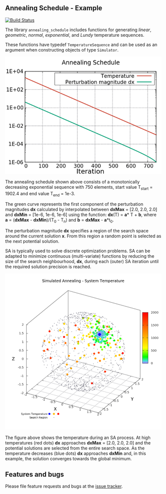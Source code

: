 ##  Annealing Schedule - Example
[![Build Status](https://travis-ci.com/simphotonics/simulated_annealing.svg?branch=main)](https://travis-ci.com/simphotonics/simulated_annealing)

The library `annealing_schedule` includes functions for generating
*linear*, *geometric*, *normal*, *exponential*, and *Lundy*
temperature sequences.

These functions have typedef `TemperatureSequence` and can be used as an argument when
constructing objects of type `Simulator`.


![Annealing Schedule](https://raw.githubusercontent.com/simphotonics/simulated_annealing/main/example/plots/annealing_schedule.png)

The annealing schedule shown above consists of a monotonically decreasing exponential sequence
with 750 elements, start value T<sub>start</sub> = 1902.4 and end value T<sub>end</sub> = 1e-3.

The green curve represents the first component of the perturbation magnitudes **dx**
calculated by interpolated between **dxMax**&nbsp;=&nbsp;\[2.0,&nbsp;2.0,&nbsp;2.0\]
and **dxMin**&nbsp;=&nbsp;\[1e-6,&nbsp;1e-6,&nbsp;1e-6\] using the
function: **dx**(T)&nbsp;=&nbsp;**a**\*&nbsp;T&nbsp;+&nbsp;**b**,
where **a**&nbsp;=&nbsp;(**dxMax**&nbsp;-&nbsp;**dxMin**)/(T<sub>0</sub>&nbsp;-&nbsp;T<sub>n</sub>) and **b**&nbsp;=&nbsp;**dxMax**&nbsp;-&nbsp;**a**\*t<sub>0</sub>.

The perturbation magnitude **dx** specifies a region of the search space around
the current solution **x**. From this region a random point is selected as the
next potential solution.

SA is typically used to solve discrete optimization problems.
SA can be adapted to minimize continuous (multi-variate) functions by reducing the size of the
search neighbourhood, **dx**, during each (outer) SA iteration until the required solution precision
is reached.


![Temperature 3D](https://raw.githubusercontent.com/simphotonics/simulated_annealing/main/example/plots/temperature.png)

The figure above shows the temperature during an SA process. At high temperatures (red dots) **dx** approaches **dxMax**&nbsp;=&nbsp;\[2.0,&nbsp;2.0,&nbsp;2.0\] and the potential solutions are selected from the entire search space.
As the temperature decreases (blue dots) **dx** approaches **dxMin** and, in this example, the solution converges towards the global minimum.

## Features and bugs
Please file feature requests and bugs at the [issue tracker].

[issue tracker]: https://github.com/simphotonics/simulated_annealing/issues
